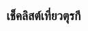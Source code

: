 <!DOCTYPE html>
<html>
<head>
  <title>เช็คลิสต์เที่ยวตุรกี</title>
  <style>
    body { font-family: sans-serif; max-width: 600px; margin: auto; }
    h2 { color: #005f73; }
    label { display: block; margin: 5px 0; }
  </style>
</head>
<body>
  <h1>เช็คลิสต์เที่ยวตุรกี</h1>
  <div id="checklist"></div>

  <script>
    const data = {
      "เอกสารสำคัญ": [
        "หนังสือเดินทาง (Passport)",
        "วีซ่า",
        "ตั๋วเครื่องบินไป-กลับ"
      ],
      "การเงิน": ["บัตรเครดิต", "เงินสด", "แอปธนาคาร"],
    };

    const checklistDiv = document.getElementById("checklist");

    Object.entries(data).forEach(([category, items]) => {
      const title = document.createElement("h2");
      title.innerText = category;
      checklistDiv.appendChild(title);

      items.forEach((item, index) => {
        const checkboxId = `${category}-${index}`;
        const saved = localStorage.getItem(checkboxId) === "true";
        const label = document.createElement("label");
        label.innerHTML = `<input type="checkbox" id="${checkboxId}" ${saved ? "checked" : ""}> ${item}`;
        checklistDiv.appendChild(label);
        document.getElementById(checkboxId).addEventListener("change", e => {
          localStorage.setItem(checkboxId, e.target.checked);
        });
      });
    });
  </script>
</body>
</html>
